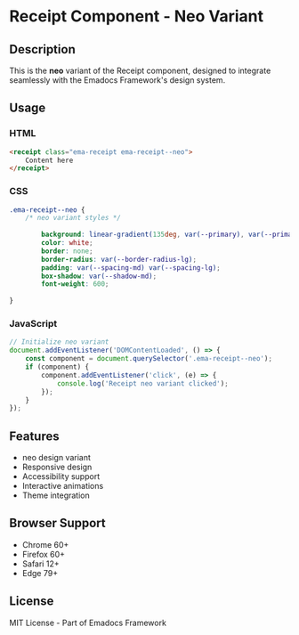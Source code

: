 # Receipt Component - Neo Variant

## Description
This is the **neo** variant of the Receipt component, designed to integrate seamlessly with the Emadocs Framework's design system.

## Usage

### HTML
```html
<receipt class="ema-receipt ema-receipt--neo">
    Content here
</receipt>
```

### CSS
```css
.ema-receipt--neo {
    /* neo variant styles */
    
        background: linear-gradient(135deg, var(--primary), var(--primary-dark));
        color: white;
        border: none;
        border-radius: var(--border-radius-lg);
        padding: var(--spacing-md) var(--spacing-lg);
        box-shadow: var(--shadow-md);
        font-weight: 600;
    
}
```

### JavaScript
```javascript
// Initialize neo variant
document.addEventListener('DOMContentLoaded', () => {
    const component = document.querySelector('.ema-receipt--neo');
    if (component) {
        component.addEventListener('click', (e) => {
            console.log('Receipt neo variant clicked');
        });
    }
});
```

## Features
- neo design variant
- Responsive design
- Accessibility support
- Interactive animations
- Theme integration

## Browser Support
- Chrome 60+
- Firefox 60+
- Safari 12+
- Edge 79+

## License
MIT License - Part of Emadocs Framework
